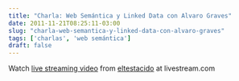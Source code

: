 ```yaml
---
title: "Charla: Web Semántica y Linked Data con Alvaro Graves"
date: 2011-11-21T08:25:11-03:00
slug: "charla-web-semantica-y-linked-data-con-alvaro-graves"
tags: ['charlas', 'web semántica']
draft: false
---
```


Watch [live streaming video](http://www.livestream.com/?utm_source=lsplayer&utm_medium=embed&utm_campaign=footerlinks)
from [eltestacido](http://www.livestream.com/eltestacido?utm_source=lsplayer&utm_medium=embed&utm_campaign=footerlinks)
at livestream.com
